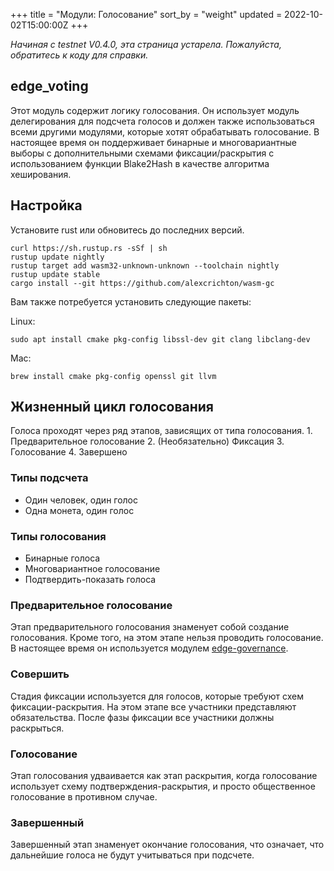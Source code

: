 +++
title = "Модули: Голосование"
sort_by = "weight"
updated = 2022-10-02T15:00:00Z
+++

_Начиная с testnet V0.4.0, эта страница устарела. Пожалуйста, обратитесь к коду для справки._

## edge\_voting

Этот модуль содержит логику голосования. Он использует модуль делегирования для подсчета голосов и должен также использоваться всеми другими модулями, которые хотят обрабатывать голосование. В настоящее время он поддерживает бинарные и многовариантные выборы с дополнительными схемами фиксации/раскрытия с использованием функции Blake2Hash в качестве алгоритма хеширования.

## Настройка

Установите rust или обновитесь до последних версий.

```
curl https://sh.rustup.rs -sSf | sh
rustup update nightly
rustup target add wasm32-unknown-unknown --toolchain nightly
rustup update stable
cargo install --git https://github.com/alexcrichton/wasm-gc
```

Вам также потребуется установить следующие пакеты:

Linux:

```
sudo apt install cmake pkg-config libssl-dev git clang libclang-dev
```

Mac:

```
brew install cmake pkg-config openssl git llvm
```

## Жизненный цикл голосования

Голоса проходят через ряд этапов, зависящих от типа голосования. 1. Предварительное голосование 2. \(Необязательно\) Фиксация 3. Голосование 4. Завершено

### Типы подсчета

- Один человек, один голос
- Одна монета, один голос

### Типы голосования

- Бинарные голоса
- Многовариантное голосование
- Подтвердить-показать голоса

### Предварительное голосование

Этап предварительного голосования знаменует собой создание голосования. Кроме того, на этом этапе нельзя проводить голосование. В настоящее время он используется модулем [edge-governance](modules:modules/edge-governance).

### Совершить

Стадия фиксации используется для голосов, которые требуют схем фиксации-раскрытия. На этом этапе все участники представляют обязательства. После фазы фиксации все участники должны раскрыться.

### Голосование

Этап голосования удваивается как этап раскрытия, когда голосование использует схему подтверждения-раскрытия, и просто общественное голосование в противном случае.

### Завершенный

Завершенный этап знаменует окончание голосования, что означает, что дальнейшие голоса не будут учитываться при подсчете.

